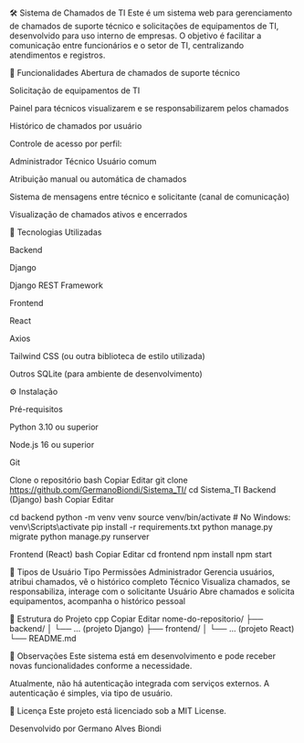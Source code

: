 🛠️ Sistema de Chamados de TI
Este é um sistema web para gerenciamento de chamados de suporte técnico e solicitações de equipamentos de TI, desenvolvido para uso interno de empresas. O objetivo é facilitar a comunicação entre funcionários e o setor de TI, centralizando atendimentos e registros.

🚀 Funcionalidades
Abertura de chamados de suporte técnico

Solicitação de equipamentos de TI

Painel para técnicos visualizarem e se responsabilizarem pelos chamados

Histórico de chamados por usuário

Controle de acesso por perfil:

Administrador
Técnico
Usuário comum

Atribuição manual ou automática de chamados

Sistema de mensagens entre técnico e solicitante (canal de comunicação)

Visualização de chamados ativos e encerrados

🧰 Tecnologias Utilizadas

Backend

Django

Django REST Framework

Frontend

React

Axios

Tailwind CSS (ou outra biblioteca de estilo utilizada)

Outros
SQLite (para ambiente de desenvolvimento)

⚙️ Instalação

Pré-requisitos

Python 3.10 ou superior

Node.js 16 ou superior

Git

Clone o repositório
bash
Copiar
Editar
git clone https://github.com/GermanoBiondi/Sistema_TI/
cd Sistema_TI
Backend (Django)
bash
Copiar
Editar

cd backend
python -m venv venv
source venv/bin/activate  # No Windows: venv\Scripts\activate
pip install -r requirements.txt
python manage.py migrate
python manage.py runserver

Frontend (React)
bash
Copiar
Editar
cd frontend
npm install
npm start

👥 Tipos de Usuário
Tipo	Permissões
Administrador	Gerencia usuários, atribui chamados, vê o histórico completo
Técnico	Visualiza chamados, se responsabiliza, interage com o solicitante
Usuário	Abre chamados e solicita equipamentos, acompanha o histórico pessoal

📂 Estrutura do Projeto
cpp
Copiar
Editar
nome-do-repositorio/
├── backend/
│   └── ... (projeto Django)
├── frontend/
│   └── ... (projeto React)
└── README.md

📌 Observações
Este sistema está em desenvolvimento e pode receber novas funcionalidades conforme a necessidade.

Atualmente, não há autenticação integrada com serviços externos. A autenticação é simples, via tipo de usuário.

📄 Licença
Este projeto está licenciado sob a MIT License.

Desenvolvido por Germano Alves Biondi
